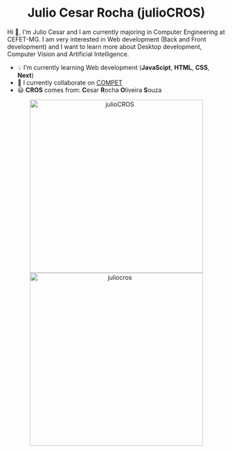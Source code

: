 <h1 align="center"> Julio Cesar Rocha (julioCROS) </h1>

Hi 👋, I'm Julio Cesar and I am currently majoring in Computer Engineering at CEFET-MG. I am very interested in Web development (Back and Front development) and I want to learn more about Desktop development, Computer Vision and Artificial Intelligence.

- :bulb: I’m currently learning Web development (__JavaScipt__, __HTML__, __CSS__, __Next__)
- :pencil: I currently collaborate on [COMPET](https://www.linkedin.com/in/competcefetmg/)
- :smiley: <b>CROS</b> comes from: <b>C</b>esar <b>R</b>ocha <b>O</b>liveira <b>S</b>ouza

<p align="center">
<img width="400px" src="https://github-readme-stats.vercel.app/api?username=julioCROS&show_icons=true&theme=tokyonight" alt="julioCROS"/> 
<img width="400px" src="https://github-readme-streak-stats.herokuapp.com/?user=juliocros&layout=compact&hide=c&theme=tokyonight&hide_border=false" alt="juliocros" />
</p>




